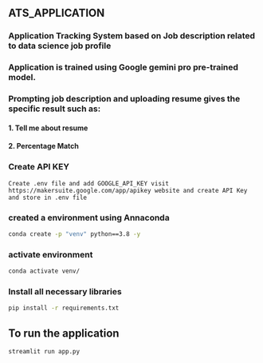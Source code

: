 ## ATS_APPLICATION
### Application Tracking System based on Job description related to data science job profile
### Application is trained using Google gemini pro pre-trained model.
### Prompting job description and uploading resume gives the specific result such as:
#### 1. Tell me about resume
#### 2. Percentage Match

### Create API KEY
``
Create .env file and add GOOGLE_API_KEY
visit https://makersuite.google.com/app/apikey website and create API Key and store in .env file
``
### created a environment using Annaconda
```Bash
conda create -p "venv" python==3.8 -y
```
### activate environment
```Bash
conda activate venv/
```
### Install all necessary libraries
```Bash
pip install -r requirements.txt
```
## To run the application
```bash
streamlit run app.py
```

